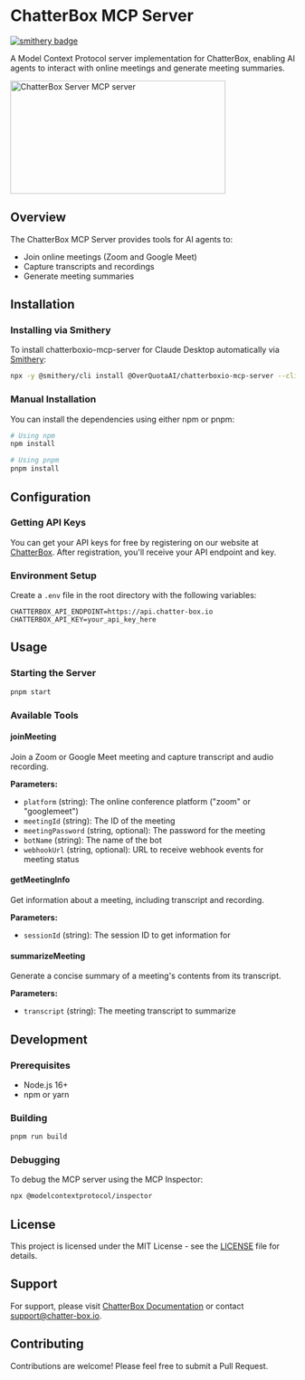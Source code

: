 # ChatterBox MCP Server

[![smithery badge](https://smithery.ai/badge/@OverQuotaAI/chatterboxio-mcp-server)](https://smithery.ai/server/@OverQuotaAI/chatterboxio-mcp-server)

A Model Context Protocol server implementation for ChatterBox, enabling AI agents to interact with online meetings and generate meeting summaries.

<a href="https://glama.ai/mcp/servers/@OverQuotaAI/chatterboxio-mcp-server">
  <img width="380" height="200" src="https://glama.ai/mcp/servers/@OverQuotaAI/chatterboxio-mcp-server/badge" alt="ChatterBox Server MCP server" />
</a>

## Overview

The ChatterBox MCP Server provides tools for AI agents to:

- Join online meetings (Zoom and Google Meet)
- Capture transcripts and recordings
- Generate meeting summaries

## Installation

### Installing via Smithery

To install chatterboxio-mcp-server for Claude Desktop automatically via [Smithery](https://smithery.ai/server/@OverQuotaAI/chatterboxio-mcp-server):

```bash
npx -y @smithery/cli install @OverQuotaAI/chatterboxio-mcp-server --client claude
```

### Manual Installation

You can install the dependencies using either npm or pnpm:

```bash
# Using npm
npm install

# Using pnpm
pnpm install
```

## Configuration

### Getting API Keys

You can get your API keys for free by registering on our website at [ChatterBox](https://chatter-box.io). After registration, you'll receive your API endpoint and key.

### Environment Setup

Create a `.env` file in the root directory with the following variables:

```env
CHATTERBOX_API_ENDPOINT=https://api.chatter-box.io
CHATTERBOX_API_KEY=your_api_key_here
```

## Usage

### Starting the Server

```bash
pnpm start
```

### Available Tools

#### joinMeeting

Join a Zoom or Google Meet meeting and capture transcript and audio recording.

**Parameters:**

- `platform` (string): The online conference platform ("zoom" or "googlemeet")
- `meetingId` (string): The ID of the meeting
- `meetingPassword` (string, optional): The password for the meeting
- `botName` (string): The name of the bot
- `webhookUrl` (string, optional): URL to receive webhook events for meeting status

#### getMeetingInfo

Get information about a meeting, including transcript and recording.

**Parameters:**

- `sessionId` (string): The session ID to get information for

#### summarizeMeeting

Generate a concise summary of a meeting's contents from its transcript.

**Parameters:**

- `transcript` (string): The meeting transcript to summarize

## Development

### Prerequisites

- Node.js 16+
- npm or yarn

### Building

```bash
pnpm run build
```

### Debugging

To debug the MCP server using the MCP Inspector:

```bash
npx @modelcontextprotocol/inspector
```

## License

This project is licensed under the MIT License - see the [LICENSE](LICENSE) file for details.

## Support

For support, please visit [ChatterBox Documentation](https://chatter-box.io/documentation) or contact support@chatter-box.io.

## Contributing

Contributions are welcome! Please feel free to submit a Pull Request.
